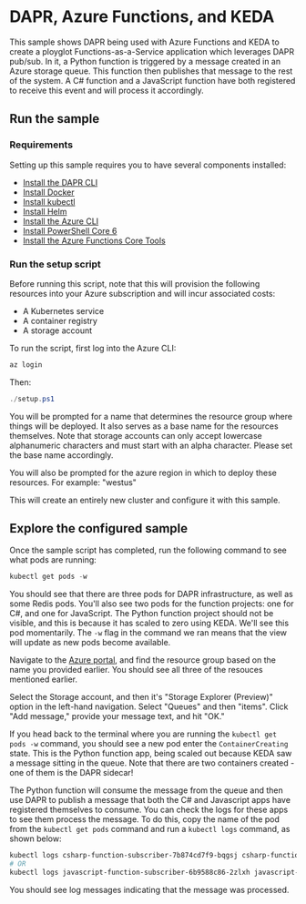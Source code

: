 # DAPR, Azure Functions, and KEDA

This sample shows DAPR being used with Azure Functions and KEDA to create a ployglot Functions-as-a-Service application which leverages DAPR pub/sub. In it, a Python function is triggered by a message created in an Azure storage queue. This function then publishes that message to the rest of the system. A C# function and a JavaScript function have both registered to receive this event and will process it accordingly.

## Run the sample

### Requirements

Setting up this sample requires you to have several components installed:

- [Install the DAPR CLI](https://github.com/dapr/cli)
- [Install Docker](https://docs.docker.com/install/)
- [Install kubectl](https://kubernetes.io/docs/tasks/tools/install-kubectl/)
- [Install Helm](https://github.com/helm/helm)
- [Install the Azure CLI](https://docs.microsoft.com/en-us/cli/azure/install-azure-cli?view=azure-cli-latest)
- [Install PowerShell Core 6](https://github.com/PowerShell/PowerShell)
- [Install the Azure Functions Core Tools](https://docs.microsoft.com/azure/azure-functions/functions-run-local#v2)

### Run the setup script

Before running this script, note that this will provision the following resources into your Azure subscription and will incur associated costs:

- A Kubernetes service
- A container registry
- A storage account

To run the script, first log into the Azure CLI:

```powershell
az login
```

Then:

```powershell
./setup.ps1
```

You will be prompted for a name that determines the resource group where things will be deployed. It also serves as a base name for the resources themselves. Note that storage accounts can only accept lowercase alphanumeric characters and must start with an alpha character. Please set the base name accordingly.

You will also be prompted for the azure region in which to deploy these resources. For example: "westus"

This will create an entirely new cluster and configure it with this sample.

## Explore the configured sample

Once the sample script has completed, run the following command to see what pods are running:

```powershell
kubectl get pods -w
```

You should see that there are three pods for DAPR infrastructure, as well as some Redis pods. You'll also see two pods for the function projects: one for C#, and one for JavaScript. The Python function project should not be visible, and this is because it has scaled to zero using KEDA. We'll see this pod momentarily. The `-w` flag in the command we ran means that the view will update as new pods become available.

Navigate to the [Azure portal](https://portal.azure.com), and find the resource group based on the name you provided earlier. You should see all three of the resouces mentioned earlier.

Select the Storage account, and then it's "Storage Explorer (Preview)" option in the left-hand navigation. Select "Queues" and then "items". Click "Add message," provide your message text, and hit "OK."

If you head back to the terminal where you are running the `kubectl get pods -w` command, you should see a new pod enter the `ContainerCreating` state. This is the Python function app, being scaled out because KEDA saw a message sitting in the queue. Note that there are two containers created - one of them is the DAPR sidecar!

The Python function will consume the message from the queue and then use DAPR to publish a message that both the C# and Javascript apps have registered themselves to consume. You can check the logs for these apps to see them process the message. To do this, copy the name of the pod from the `kubectl get pods` command and run a `kubectl logs` command, as shown below:

```powershell
kubectl logs csharp-function-subscriber-7b874cd7f9-bqgsj csharp-function-subscriber
# OR
kubectl logs javascript-function-subscriber-6b9588c86-2zlxh javascript-function-subscriber
```

You should see log messages indicating that the message was processed.
